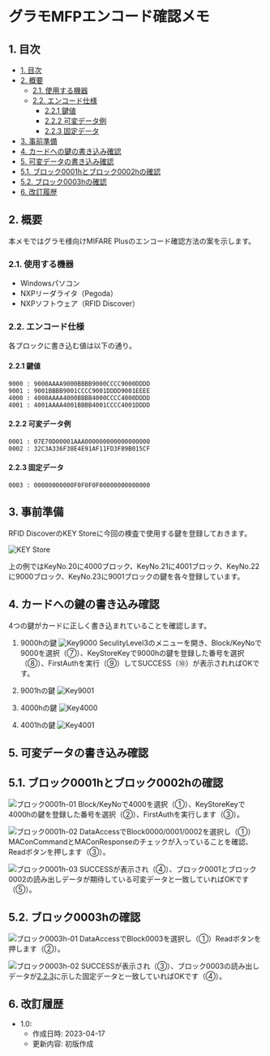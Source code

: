 <!-- omit in toc -->
# グラモMFPエンコード確認メモ

## 1. 目次
- [1. 目次](#1-目次)
- [2. 概要](#2-概要)
  - [2.1. 使用する機器](#21-使用する機器)
  - [2.2. エンコード仕様](#22-エンコード仕様)
    - [2.2.1 鍵値](#221-鍵値)
    - [2.2.2 可変データ例](#222-可変データ例)
    - [2.2.3 固定データ](#223-固定データ)
- [3. 事前準備](#3-事前準備)
- [4. カードへの鍵の書き込み確認](#4-カードへの鍵の書き込み確認)
- [5. 可変データの書き込み確認](#5-可変データの書き込み確認)
- [5.1. ブロック0001hとブロック0002hの確認](#51-ブロック0001hとブロック0002hの確認)
- [5.2. ブロック0003hの確認](#52-ブロック0003hの確認)
- [6. 改訂履歴](#6-改訂履歴)

## 2. 概要
本メモではグラモ様向けMIFARE Plusのエンコード確認方法の案を示します。
### 2.1. 使用する機器
  - Windowsパソコン
  - NXPリーダライタ（Pegoda）
  - NXPソフトウェア（RFID Discover）
  
### 2.2. エンコード仕様
各ブロックに書き込む値は以下の通り。

#### 2.2.1 鍵値
```text
9000 : 9000AAAA9000BBBB9000CCCC9000DDDD
9001 : 9001BBBB9001CCCC9001DDDD9001EEEE
4000 : 4000AAAA4000BBBB4000CCCC4000DDDD
4001 : 4001AAAA4001BBBB4001CCCC4001DDDD
```

#### 2.2.2 可変データ例
```text
0001 : 07E70D00001AAA000000000000000000
0002 : 32C3A336F38E4E91AF11FD3F89B015CF
```

#### 2.2.3 固定データ
```text
0003 : 00000000000F0F0F0F00000000000000
```


## 3. 事前準備
RFID DiscoverのKEY Storeに今回の検査で使用する鍵を登録しておきます。

![KEY Store](./グラモMFP00.png)

上の例ではKeyNo.20に4000ブロック、KeyNo.21に4001ブロック、KeyNo.22に9000ブロック、KeyNo.23に9001ブロックの鍵を各々登録しています。

## 4. カードへの鍵の書き込み確認
4つの鍵がカードに正しく書き込まれていることを確認します。

1. 9000hの鍵
![Key9000](./グラモMFP_Key9000.png)
SeculityLevel3のメニューを開き、Block/KeyNoで9000を選択（⑦）、KeyStoreKeyで9000hの鍵を登録した番号を選択（⑧）、FirstAuthを実行（⑨）してSUCCESS（⑩）が表示されればOKです。

2. 9001hの鍵
![Key9001](./グラモMFP_Key9001.png)

3. 4000hの鍵
![Key4000](./グラモMFP_Key4000.png)

4. 4001hの鍵
![Key4001](./グラモMFP_Key4001.png)


## 5. 可変データの書き込み確認

## 5.1. ブロック0001hとブロック0002hの確認
![ブロック0001h-01](./グラモMFP08.png)
Block/KeyNoで4000を選択（①）、KeyStoreKeyで4000hの鍵を登録した番号を選択（②）、FirstAuthを実行します（③）。

![ブロック0001h-02](./グラモMFP09.png)
DataAccessでBlock0000/0001/0002を選択し（①）MAConCommandとMAConResponseのチェックが入っていることを確認、Readボタンを押します（③）。

![ブロック0001h-03](./グラモMFP10.png)
SUCCESSが表示され（④）、ブロック0001とブロック0002の読み出しデータが期待している可変データと一致していればOKです（⑤）。

## 5.2. ブロック0003hの確認
![ブロック0003h-01](./グラモMFP11.png)
DataAccessでBlock0003を選択し（①）Readボタンを押します（②）。

![ブロック0003h-02](./グラモMFP12.png)
SUCCESSが表示され（③）、ブロック0003の読み出しデータが[2.2.3](#223-固定データ)に示した固定データと一致していればOKです（④）。


## 6. 改訂履歴
- 1.0:
  - 作成日時: 2023-04-17
  - 更新内容: 初版作成
